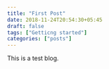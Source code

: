 ```yaml
---
title: "First Post"
date: 2018-11-24T20:54:30+05:45
draft: false
tags: ["Getticng started"]
categories: ["posts"]
---
```


This is a test blog.

